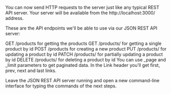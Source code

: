 You can now send HTTP requests to the server just like any typical REST API server. Your server will be available from the  http://localhost:3000/  address.

These are the API endpoints we'll be able to use via our JSON REST API server:

GET /products  for getting the products
GET /products/<id>  for getting a single product by id
POST /products  for creating a new product
PUT /products/<id>  for updating a product by id
PATCH /products/<id>  for partially updating a product by id
DELETE /products/<id>  for deleting a product by id
You can use  _page  and  _limit  parameters to get paginated data. In the  Link header you'll get  first,  prev,  next  and  last  links.

Leave the JSON REST API server running and open a new command-line interface for typing the commands of the next steps.

